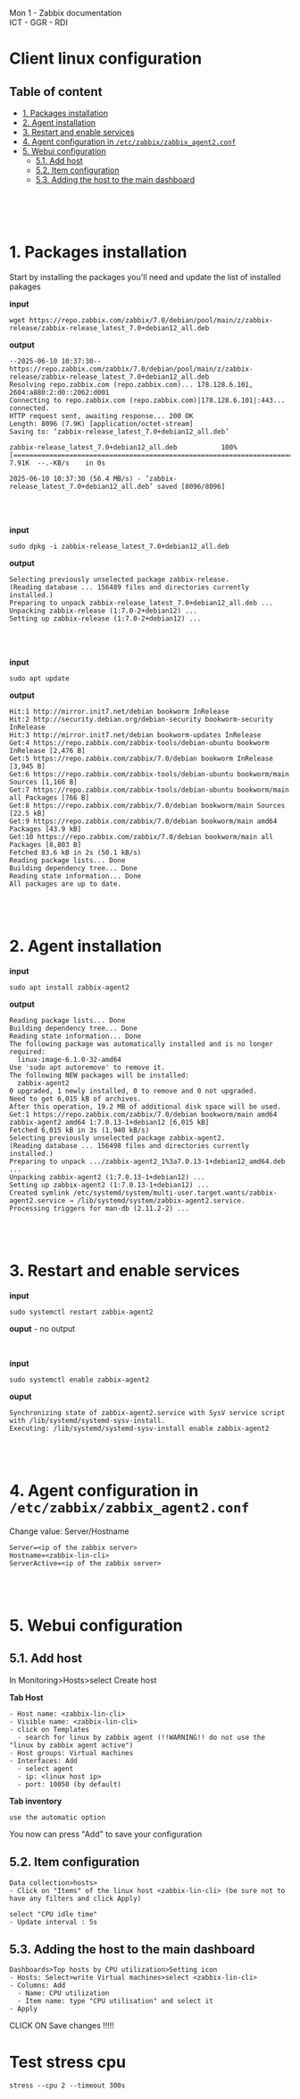 Mon 1 - Zabbix documentation <br>
ICT - GGR - RDI

# Client linux configuration

## Table of content
- [1. Packages installation](#1-packages-installation)
- [2. Agent installation](#2-agent-installation)
- [3. Restart and enable services](#3-restart-and-enable-services)
- [4. Agent configuration in `/etc/zabbix/zabbix_agent2.conf`](#4-agent-configuration-in-etczabbixzabbix_agent2conf)
- [5. Webui configuration](#5-webui-configuration)
  - [5.1. Add host](#51-add-host)
  - [5.2. Item configuration](#52-item-configuration)
  - [5.3. Adding the host to the main dashboard](#53-adding-the-host-to-the-main-dashboard)



<br>
<br>
<br>

# 1. Packages installation
Start by installing the packages you'll need and update the list of installed pakages

**input**
```
wget https://repo.zabbix.com/zabbix/7.0/debian/pool/main/z/zabbix-release/zabbix-release_latest_7.0+debian12_all.deb
```
**output**
```
--2025-06-10 10:37:30--  https://repo.zabbix.com/zabbix/7.0/debian/pool/main/z/zabbix-release/zabbix-release_latest_7.0+debian12_all.deb
Resolving repo.zabbix.com (repo.zabbix.com)... 178.128.6.101, 2604:a880:2:d0::2062:d001
Connecting to repo.zabbix.com (repo.zabbix.com)|178.128.6.101|:443... connected.
HTTP request sent, awaiting response... 200 OK
Length: 8096 (7.9K) [application/octet-stream]
Saving to: ‘zabbix-release_latest_7.0+debian12_all.deb’

zabbix-release_latest_7.0+debian12_all.deb           100%[=====================================================================================================================>]   7.91K  --.-KB/s    in 0s      

2025-06-10 10:37:30 (56.4 MB/s) - ‘zabbix-release_latest_7.0+debian12_all.deb’ saved [8096/8096]
```
<br>
<br>

**input**
```
sudo dpkg -i zabbix-release_latest_7.0+debian12_all.deb
```
**output**
```
Selecting previously unselected package zabbix-release.
(Reading database ... 156489 files and directories currently installed.)
Preparing to unpack zabbix-release_latest_7.0+debian12_all.deb ...
Unpacking zabbix-release (1:7.0-2+debian12) ...
Setting up zabbix-release (1:7.0-2+debian12) ...
```
<br>
<br>

**input**
```
sudo apt update
```
**output**
```
Hit:1 http://mirror.init7.net/debian bookworm InRelease
Hit:2 http://security.debian.org/debian-security bookworm-security InRelease
Hit:3 http://mirror.init7.net/debian bookworm-updates InRelease        
Get:4 https://repo.zabbix.com/zabbix-tools/debian-ubuntu bookworm InRelease [2,476 B]
Get:5 https://repo.zabbix.com/zabbix/7.0/debian bookworm InRelease [3,945 B]
Get:6 https://repo.zabbix.com/zabbix-tools/debian-ubuntu bookworm/main Sources [1,166 B]
Get:7 https://repo.zabbix.com/zabbix-tools/debian-ubuntu bookworm/main all Packages [766 B]
Get:8 https://repo.zabbix.com/zabbix/7.0/debian bookworm/main Sources [22.5 kB]
Get:9 https://repo.zabbix.com/zabbix/7.0/debian bookworm/main amd64 Packages [43.9 kB]
Get:10 https://repo.zabbix.com/zabbix/7.0/debian bookworm/main all Packages [8,803 B]
Fetched 83.6 kB in 2s (50.1 kB/s)
Reading package lists... Done
Building dependency tree... Done
Reading state information... Done
All packages are up to date.
```
<br>
<br>

# 2. Agent installation
**input**
```
sudo apt install zabbix-agent2
```
**output**
```
Reading package lists... Done
Building dependency tree... Done
Reading state information... Done
The following package was automatically installed and is no longer required:
  linux-image-6.1.0-32-amd64
Use 'sudo apt autoremove' to remove it.
The following NEW packages will be installed:
  zabbix-agent2
0 upgraded, 1 newly installed, 0 to remove and 0 not upgraded.
Need to get 6,015 kB of archives.
After this operation, 19.2 MB of additional disk space will be used.
Get:1 https://repo.zabbix.com/zabbix/7.0/debian bookworm/main amd64 zabbix-agent2 amd64 1:7.0.13-1+debian12 [6,015 kB]
Fetched 6,015 kB in 3s (1,940 kB/s)              
Selecting previously unselected package zabbix-agent2.
(Reading database ... 156498 files and directories currently installed.)
Preparing to unpack .../zabbix-agent2_1%3a7.0.13-1+debian12_amd64.deb ...
Unpacking zabbix-agent2 (1:7.0.13-1+debian12) ...
Setting up zabbix-agent2 (1:7.0.13-1+debian12) ...
Created symlink /etc/systemd/system/multi-user.target.wants/zabbix-agent2.service → /lib/systemd/system/zabbix-agent2.service.
Processing triggers for man-db (2.11.2-2) ...
```
<br>
<br>

# 3. Restart and enable services
**input**
```
sudo systemctl restart zabbix-agent2
```
**ouput** - no output

<br>

**input**
```
sudo systemctl enable zabbix-agent2
```
**ouput**
```
Synchronizing state of zabbix-agent2.service with SysV service script with /lib/systemd/systemd-sysv-install.
Executing: /lib/systemd/systemd-sysv-install enable zabbix-agent2
```
<br>
<br>

# 4. Agent configuration in `/etc/zabbix/zabbix_agent2.conf`

Change value: Server/Hostname
```
Server=<ip of the zabbix server>
Hostname=<zabbix-lin-cli>
ServerActive=<ip of the zabbix server>
```
<br>
<br>

# 5. Webui configuration

## 5.1. Add host

In Monitoring>Hosts>select Create host

**Tab Host**
```
- Host name: <zabbix-lin-cli>
- Visible name: <zabbix-lin-cli>
- click on Templates
  - search for linux by zabbix agent (!!WARNING!! do not use the "linux by zabbix agent active")
- Host groups: Virtual machines
- Interfaces: Add
  - select agent
  - ip: <linux host ip>
  - port: 10050 (by default)
```
**Tab inventory**
```
use the automatic option
```
You now can press "Add" to save your configuration
## 5.2. Item configuration
```
Data collection>hosts>
- Click on "Items" of the linux host <zabbix-lin-cli> (be sure not to have any filters and click Apply)

select "CPU idle time"
- Update interval : 5s
```
## 5.3. Adding the host to the main dashboard
```
Dashboards>Top hosts by CPU utilization>Setting icon
- Hosts: Select>write Virtual machines>select <zabbix-lin-cli>
- Columns: Add
  - Name: CPU utilization
  - Item name: type "CPU utilisation" and select it
- Apply
```
CLICK ON Save changes !!!!!

# Test stress cpu
```
stress --cpu 2 --timeout 300s
```

